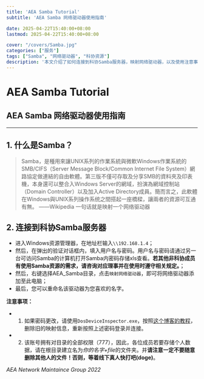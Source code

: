 ```yaml
---
title: 'AEA Samba Tutorial'
subtitle: 'AEA Samba 网络驱动器使用指南'

date: 2025-04-22T15:40:00+08:00
lastmod: 2025-04-22T15:40:00+08:00

cover: "/covers/Samba.jpg"
categories: ["服务"]
tags: ["Samba", "网络驱动器", "科协资源"]
description: '本文介绍了如何连接到科协Samba服务器，映射网络驱动器，以及使用注意事项。Samba是一个用于连接UNIX和Windows操作系统的网络协议，提供了跨平台的文件共享功能。'
---
```


# AEA Samba Tutorial
## AEA Samba 网络驱动器使用指南
---

## 1. 什么是Samba？
> Samba，是種用來讓UNIX系列的作業系統與微軟Windows作業系統的SMB/CIFS（Server Message Block/Common Internet File System）網路協定做連結的自由軟體。第三版不僅可存取及分享SMB的資料夾及印表機，本身還可以整合入Windows Server的網域，扮演為網域控制站（Domain Controller）以及加入Active Directory成員。簡而言之，此軟體在Windows與UNIX系列操作系统之間搭起一座橋樑，讓兩者的資源可互通有無。 ——Wikipedia
> 一句话就是映射一个网络驱动器

## 2. 连接到科协Samba服务器
- 进入Windows资源管理器，在地址栏输入`\\192.168.1.4`；
- 然后，在弹出的验证对话框内，填入用户名与密码。用户名与密码请通过另一台可访问Samba的计算机打开Samba内密码存储xls查看。**若其他非科协成员有使用Samba资源的需求，请咨询对应理事并在使用时遵守相关规定。**；
- 然后，右键选择AEA_Samba目录，点击`映射网络驱动器`，即可将网络驱动器添加至此电脑；
- 最后，您可以重命名该驱动器为您喜欢的名字。

**注意事项：**
- 1. 如果密码更改，请使用`DosDeviceInspector.exe`，按照[这个博客的教程](https://xiwaer.com/647.html)，删除旧的映射信息，重新按照上述密码登录并连接。
- 2. 该账号拥有对目录的全部权限（777），因此，各位成员若要存储个人数据，请在根目录建立名为*你的名字+file*的文件夹。并**请注意一定不要随意删除其他人的文件！否则，等着线下真人快打吧(doge)**。

*AEA Network Maintaince Group*
*2022*